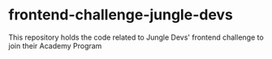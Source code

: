# frontend-challenge-jungle-devs
This repository holds the code related to Jungle Devs' frontend challenge to join their Academy Program
